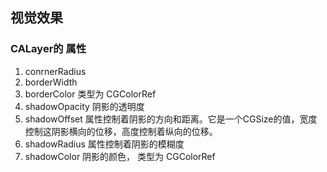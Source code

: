 ## 视觉效果
### CALayer的 属性  

1. conrnerRadius  
2. borderWidth  
3. borderColor  类型为 CGColorRef
4. shadowOpacity 阴影的透明度  
5. shadowOffset  属性控制着阴影的方向和距离。它是一个CGSize的值，宽度控制这阴影横向的位移，高度控制着纵向的位移。
6. shadowRadius  属性控制着阴影的模糊度
7. shadowColor  阴影的颜色， 类型为 CGColorRef